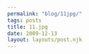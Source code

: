 ```yaml
---
permalink: "blog/11jpg/"
tags: posts
title: 11.jpg
date: 2009-12-13
layout: layouts/post.njk
---
```


